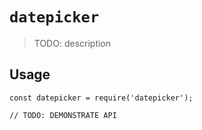 # `datepicker`

> TODO: description

## Usage

```
const datepicker = require('datepicker');

// TODO: DEMONSTRATE API
```
